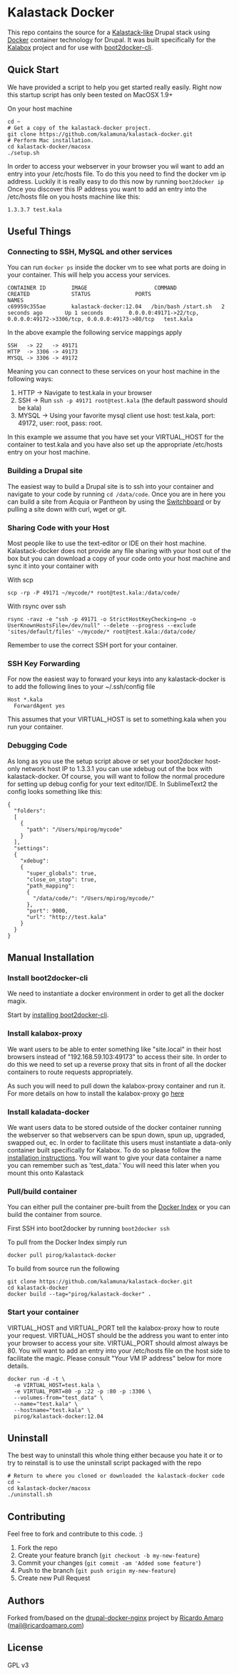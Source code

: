 Kalastack Docker
===================

This repo contains the source for a [Kalastack-like](https://github.com/kalamuna/kalastack/) Drupal stack using [Docker](http://docker.io) container technology for Drupal. It was
built specifically for the [Kalabox](http://kalabox.kalamuna.com) project and for use with [boot2docker-cli](https://github.com/boot2docker/boot2docker-cli).

## Quick Start

We have provided a script to help you get started really easily. Right now this startup script has only been tested on MacOSX 1.9+

On your host machine
```
cd ~
# Get a copy of the kalastack-docker project.
git clone https://github.com/kalamuna/kalastack-docker.git
# Perform Mac installation.
cd kalastack-docker/macosx
./setup.sh
```

In order to access your webserver in your browser you wil want to add an entry into your /etc/hosts file. To do this you need to find the docker vm ip address. 
Luckily it is really easy to do this now by running `boot2docker ip` Once you discover this IP address you want to add an entry into the /etc/hosts file on you hosts machine like this:

```
1.3.3.7 test.kala
```

## Useful Things

### Connecting to SSH, MySQL and other services

You can run `docker ps` inside the docker vm to see what ports are doing in your container. This will help you access your services.

```
CONTAINER ID        IMAGE                     COMMAND               CREATED             STATUS              PORTS                                                                   NAMES
c69959c355ae        kalastack-docker:12.04   /bin/bash /start.sh   2 seconds ago       Up 1 seconds        0.0.0.0:49171->22/tcp, 0.0.0.0:49172->3306/tcp, 0.0.0.0:49173->80/tcp   test.kala
```

In the above example the following service mappings apply

```
SSH   -> 22   -> 49171
HTTP  -> 3306 -> 49173
MYSQL -> 3306 -> 49172
```

Meaning you can connect to these services on your host machine in the following ways:

1. HTTP  -> Navigate to test.kala in your browser
2. SSH   -> Run `ssh -p 49171 root@test.kala` (the default password should be kala)
3. MYSQL -> Using your favorite mysql client use host: test.kala, port: 49172, user: root, pass: root.

In this example we assume that you have set your VIRTUAL_HOST for the container to test.kala and you have also set up the appropriate /etc/hosts entry on your host machine.

### Building a Drupal site

The easiest way to build a Drupal site is to ssh into your container and navigate to your code by running `cd /data/code`. Once you are in here you can build a site from Acquia or Pantheon by
using the [Switchboard](https://github.com/fluxsauce/switchboard) or by pulling a site down with curl, wget or git.

### Sharing Code with your Host

Most people like to use the text-editor or IDE on their host machine. Kalastack-docker does not provide any file sharing with your host out of the box but you can download a copy of your
code onto your host machine and sync it into your container with

With scp
```
scp -rp -P 49171 ~/mycode/* root@test.kala:/data/code/
```

With rsync over ssh
```
rsync -ravz -e "ssh -p 49171 -o StrictHostKeyChecking=no -o UserKnownHostsFile=/dev/null" --delete --progress --exclude 'sites/default/files' ~/mycode/* root@test.kala:/data/code/
```

Remember to use the correct SSH port for your container.


### SSH Key Forwarding

For now the easiest way to forward your keys into any kalastack-docker is to add the following lines to your ~/.ssh/config file

```
Host *.kala
  ForwardAgent yes
```

This assumes that your VIRTUAL_HOST is set to something.kala when you run your container.

### Debugging Code

As long as you use the setup script above or set your boot2docker host-only network host IP to 1.3.3.1 you can use xdebug out of the box with kalastack-docker. Of course, you will
want to follow the normal procedure for setting up debug config for your text editor/IDE. In SublimeText2 the config looks something like this:

```
{
  "folders":
  [
    {
      "path": "/Users/mpirog/mycode"
    }
  ],
  "settings":
  {
    "xdebug":
    {
      "super_globals": true,
      "close_on_stop": true,
      "path_mapping":
      {
        "/data/code/": "/Users/mpirog/mycode/"
      },
      "port": 9000,
      "url": "http://test.kala"
    }
  }
}
```

## Manual Installation

### Install boot2docker-cli

We need to instantiate a docker environment in order to get all the docker magix.

Start by [installing boot2docker-cli](https://github.com/boot2docker/boot2docker-cli).

### Install kalabox-proxy

We want users to be able to enter something like "site.local" in their host browsers instead of "192.168.59.103:49173" to access their site. In order to do this we need to set up
a reverse proxy that sits in front of all the docker containers to route requests appropriately.

As such you will need to pull down the kalabox-proxy container and run it. For more
details on how to install the kalabox-proxy go [here](https://github.com/kalamuna/kalabox-proxy)

### Install kaladata-docker

We want users data to be stored outside of the docker container running the webserver so that webservers can be spun down, spun up, upgraded, swapped out, ec. In order to facilitate this
users must instantiate a data-only container built specifically for Kalabox. To do so please follow the [installation instructions](https://github.com/kalamuna/kaladata-docker). You will want to give your data container a name you can remember such as 'test_data.' You will need this later when you mount this onto Kalastack

### Pull/build container

You can either pull the container pre-built from the [Docker Index](https://index.docker.io/) or you can build the container from source.

First SSH into boot2docker by running `boot2docker ssh`

To pull from the Docker Index simply run

`docker pull pirog/kalastack-docker`

To build from source run the following

```
git clone https://github.com/kalamuna/kalastack-docker.git
cd kalastack-docker
docker build --tag="pirog/kalastack-docker" .
```

### Start your container

VIRTUAL_HOST and VIRTUAL_PORT tell the kalabox-proxy how to route your request.
VIRTUAL_HOST should be the address you want to enter into your browser to access
your site. VIRTUAL_PORT should almost always be 80. You will want to add an
entry into your /etc/hosts file on the host side to facilitate the magic.
Please consult "Your VM IP address" below for more details.

```
docker run -d -t \
  -e VIRTUAL_HOST=test.kala \
  -e VIRTUAL_PORT=80 -p :22 -p :80 -p :3306 \
  --volumes-from="test_data" \
  --name="test.kala" \
  --hostname="test.kala" \
  pirog/kalastack-docker:12.04
```

## Uninstall

The best way to uninstall this whole thing either because you hate it or to try
to reinstall is to use the uninstall script packaged with the repo

```
# Return to where you cloned or downloaded the kalastack-docker code
cd ~
cd kalastack-docker/macosx
./uninstall.sh
```

## Contributing
Feel free to fork and contribute to this code. :)

1. Fork the repo
2. Create your feature branch (`git checkout -b my-new-feature`)
3. Commit your changes (`git commit -am 'Added some feature'`)
4. Push to the branch (`git push origin my-new-feature`)
5. Create new Pull Request

## Authors

Forked from/based on the [drupal-docker-nginx](https://github.com/ricardoamaro/docker-drupal-nginx) project by [Ricardo Amaro](https://github.com/ricardoamaro) (<mail@ricardoamaro.com>)

## License
GPL v3
